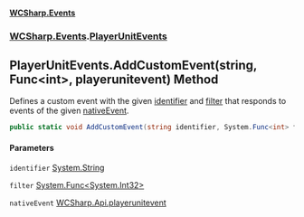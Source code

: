 #### [WCSharp\.Events](README.md 'README')
### [WCSharp\.Events](WCSharp.Events.md 'WCSharp\.Events').[PlayerUnitEvents](WCSharp.Events.PlayerUnitEvents.md 'WCSharp\.Events\.PlayerUnitEvents')

## PlayerUnitEvents\.AddCustomEvent\(string, Func\<int\>, playerunitevent\) Method

Defines a custom event with the given [identifier](WCSharp.Events.PlayerUnitEvents.AddCustomEvent(string,System.Func_int_,WCSharp.Api.playerunitevent).md#WCSharp.Events.PlayerUnitEvents.AddCustomEvent(string,System.Func_int_,WCSharp.Api.playerunitevent).identifier 'WCSharp\.Events\.PlayerUnitEvents\.AddCustomEvent\(string, System\.Func\<int\>, WCSharp\.Api\.playerunitevent\)\.identifier') and [filter](WCSharp.Events.PlayerUnitEvents.AddCustomEvent(string,System.Func_int_,WCSharp.Api.playerunitevent).md#WCSharp.Events.PlayerUnitEvents.AddCustomEvent(string,System.Func_int_,WCSharp.Api.playerunitevent).filter 'WCSharp\.Events\.PlayerUnitEvents\.AddCustomEvent\(string, System\.Func\<int\>, WCSharp\.Api\.playerunitevent\)\.filter') that responds to events of
the given [nativeEvent](WCSharp.Events.PlayerUnitEvents.AddCustomEvent(string,System.Func_int_,WCSharp.Api.playerunitevent).md#WCSharp.Events.PlayerUnitEvents.AddCustomEvent(string,System.Func_int_,WCSharp.Api.playerunitevent).nativeEvent 'WCSharp\.Events\.PlayerUnitEvents\.AddCustomEvent\(string, System\.Func\<int\>, WCSharp\.Api\.playerunitevent\)\.nativeEvent')\.

```csharp
public static void AddCustomEvent(string identifier, System.Func<int> filter, WCSharp.Api.playerunitevent nativeEvent);
```
#### Parameters

<a name='WCSharp.Events.PlayerUnitEvents.AddCustomEvent(string,System.Func_int_,WCSharp.Api.playerunitevent).identifier'></a>

`identifier` [System\.String](https://learn.microsoft.com/en-us/dotnet/api/system.string 'System\.String')

<a name='WCSharp.Events.PlayerUnitEvents.AddCustomEvent(string,System.Func_int_,WCSharp.Api.playerunitevent).filter'></a>

`filter` [System\.Func&lt;](https://learn.microsoft.com/en-us/dotnet/api/system.func-1 'System\.Func\`1')[System\.Int32](https://learn.microsoft.com/en-us/dotnet/api/system.int32 'System\.Int32')[&gt;](https://learn.microsoft.com/en-us/dotnet/api/system.func-1 'System\.Func\`1')

<a name='WCSharp.Events.PlayerUnitEvents.AddCustomEvent(string,System.Func_int_,WCSharp.Api.playerunitevent).nativeEvent'></a>

`nativeEvent` [WCSharp\.Api\.playerunitevent](https://learn.microsoft.com/en-us/dotnet/api/wcsharp.api.playerunitevent 'WCSharp\.Api\.playerunitevent')